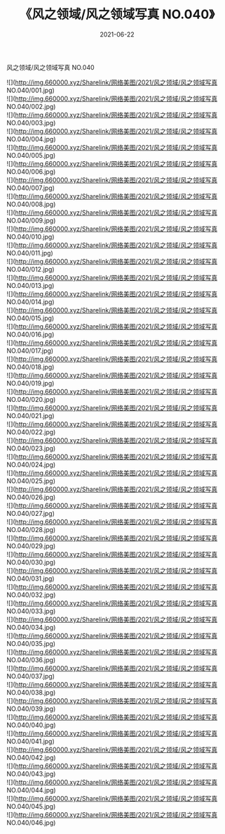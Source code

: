 ﻿---
layout: post
title:  《风之领域/风之领域写真 NO.040》
date:   2021-06-22
img: http://img.660000.xyz/Sharelink/网络美图/2021/风之领域/风之领域写真 NO.040/000.jpg
categories: [美女, 清纯, 唯美]
---

风之领域/风之领域写真 NO.040

 ![](http://img.660000.xyz/Sharelink/网络美图/2021/风之领域/风之领域写真 NO.040/001.jpg) <br>![](http://img.660000.xyz/Sharelink/网络美图/2021/风之领域/风之领域写真 NO.040/002.jpg) <br>![](http://img.660000.xyz/Sharelink/网络美图/2021/风之领域/风之领域写真 NO.040/003.jpg) <br>![](http://img.660000.xyz/Sharelink/网络美图/2021/风之领域/风之领域写真 NO.040/004.jpg) <br>![](http://img.660000.xyz/Sharelink/网络美图/2021/风之领域/风之领域写真 NO.040/005.jpg) <br>![](http://img.660000.xyz/Sharelink/网络美图/2021/风之领域/风之领域写真 NO.040/006.jpg) <br>![](http://img.660000.xyz/Sharelink/网络美图/2021/风之领域/风之领域写真 NO.040/007.jpg) <br>![](http://img.660000.xyz/Sharelink/网络美图/2021/风之领域/风之领域写真 NO.040/008.jpg) <br>![](http://img.660000.xyz/Sharelink/网络美图/2021/风之领域/风之领域写真 NO.040/009.jpg) <br>![](http://img.660000.xyz/Sharelink/网络美图/2021/风之领域/风之领域写真 NO.040/010.jpg) <br>![](http://img.660000.xyz/Sharelink/网络美图/2021/风之领域/风之领域写真 NO.040/011.jpg) <br>![](http://img.660000.xyz/Sharelink/网络美图/2021/风之领域/风之领域写真 NO.040/012.jpg) <br>![](http://img.660000.xyz/Sharelink/网络美图/2021/风之领域/风之领域写真 NO.040/013.jpg) <br>![](http://img.660000.xyz/Sharelink/网络美图/2021/风之领域/风之领域写真 NO.040/014.jpg) <br>![](http://img.660000.xyz/Sharelink/网络美图/2021/风之领域/风之领域写真 NO.040/015.jpg) <br>![](http://img.660000.xyz/Sharelink/网络美图/2021/风之领域/风之领域写真 NO.040/016.jpg) <br>![](http://img.660000.xyz/Sharelink/网络美图/2021/风之领域/风之领域写真 NO.040/017.jpg) <br>![](http://img.660000.xyz/Sharelink/网络美图/2021/风之领域/风之领域写真 NO.040/018.jpg) <br>![](http://img.660000.xyz/Sharelink/网络美图/2021/风之领域/风之领域写真 NO.040/019.jpg) <br>![](http://img.660000.xyz/Sharelink/网络美图/2021/风之领域/风之领域写真 NO.040/020.jpg) <br>![](http://img.660000.xyz/Sharelink/网络美图/2021/风之领域/风之领域写真 NO.040/021.jpg) <br>![](http://img.660000.xyz/Sharelink/网络美图/2021/风之领域/风之领域写真 NO.040/022.jpg) <br>![](http://img.660000.xyz/Sharelink/网络美图/2021/风之领域/风之领域写真 NO.040/023.jpg) <br>![](http://img.660000.xyz/Sharelink/网络美图/2021/风之领域/风之领域写真 NO.040/024.jpg) <br>![](http://img.660000.xyz/Sharelink/网络美图/2021/风之领域/风之领域写真 NO.040/025.jpg) <br>![](http://img.660000.xyz/Sharelink/网络美图/2021/风之领域/风之领域写真 NO.040/026.jpg) <br>![](http://img.660000.xyz/Sharelink/网络美图/2021/风之领域/风之领域写真 NO.040/027.jpg) <br>![](http://img.660000.xyz/Sharelink/网络美图/2021/风之领域/风之领域写真 NO.040/028.jpg) <br>![](http://img.660000.xyz/Sharelink/网络美图/2021/风之领域/风之领域写真 NO.040/029.jpg) <br>![](http://img.660000.xyz/Sharelink/网络美图/2021/风之领域/风之领域写真 NO.040/030.jpg) <br>![](http://img.660000.xyz/Sharelink/网络美图/2021/风之领域/风之领域写真 NO.040/031.jpg) <br>![](http://img.660000.xyz/Sharelink/网络美图/2021/风之领域/风之领域写真 NO.040/032.jpg) <br>![](http://img.660000.xyz/Sharelink/网络美图/2021/风之领域/风之领域写真 NO.040/033.jpg) <br>![](http://img.660000.xyz/Sharelink/网络美图/2021/风之领域/风之领域写真 NO.040/034.jpg) <br>![](http://img.660000.xyz/Sharelink/网络美图/2021/风之领域/风之领域写真 NO.040/035.jpg) <br>![](http://img.660000.xyz/Sharelink/网络美图/2021/风之领域/风之领域写真 NO.040/036.jpg) <br>![](http://img.660000.xyz/Sharelink/网络美图/2021/风之领域/风之领域写真 NO.040/037.jpg) <br>![](http://img.660000.xyz/Sharelink/网络美图/2021/风之领域/风之领域写真 NO.040/038.jpg) <br>![](http://img.660000.xyz/Sharelink/网络美图/2021/风之领域/风之领域写真 NO.040/039.jpg) <br>![](http://img.660000.xyz/Sharelink/网络美图/2021/风之领域/风之领域写真 NO.040/040.jpg) <br>![](http://img.660000.xyz/Sharelink/网络美图/2021/风之领域/风之领域写真 NO.040/041.jpg) <br>![](http://img.660000.xyz/Sharelink/网络美图/2021/风之领域/风之领域写真 NO.040/042.jpg) <br>![](http://img.660000.xyz/Sharelink/网络美图/2021/风之领域/风之领域写真 NO.040/043.jpg) <br>![](http://img.660000.xyz/Sharelink/网络美图/2021/风之领域/风之领域写真 NO.040/044.jpg) <br>![](http://img.660000.xyz/Sharelink/网络美图/2021/风之领域/风之领域写真 NO.040/045.jpg) <br>![](http://img.660000.xyz/Sharelink/网络美图/2021/风之领域/风之领域写真 NO.040/046.jpg) <br>